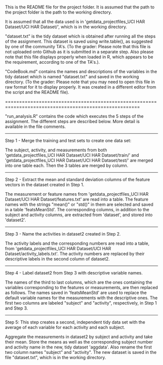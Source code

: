 This is the README file for the project folder. It is assumed that the path to the project 
folder is the path to the working directory.

It is assumed that all the data used is in 'getdata_projectfiles_UCI HAR Dataset/UCI HAR Dataset/', which is in the working directory. 

"dataset.txt" is the tidy dataset which is obtained after running all the steps of the
assignment. This dataset is saved using write.table(), as suggested by one of the community TA's.
(To the grader: Please note that this file is not uploaded onto Github as it is submitted in a separate
step. Also please note that this file displays properly when loaded in R, which appears to be the
requirement, according to one of the TA's.).


"CodeBook.md" contains the names and descriptions of the variables in the tidy dataset which is named 
"dataset.txt" and saved in the working directory.
(To the grader: Please note that you may need to open this file in raw format for it to display 
properly. It was created in a different editor from the script and the README file).

======================================================================================================

"run_analysis.R" contains the code which executes the 5 steps of the assignment. The different
steps are described below. More detail is available in the file comments.

--------------------------------------------------------------------------------------------------------

Step 1 - Merge the training and test sets to create one data set:

The subject, activity, and measurements from both 'getdata_projectfiles_UCI HAR Dataset/UCI HAR Dataset/train/'
and 'getdata_projectfiles_UCI HAR Dataset/UCI HAR Dataset/test/' are merged into one table each.
Then the 3 tables are merged by column.

--------------------------------------------------------------------------------------------------------------------

Step 2 - Extract the mean and standard deviation columns of the feature vectors in the dataset
created in Step 1.

The measurement or feature names from 'getdata_projectfiles_UCI HAR Dataset/UCI HAR Dataset/features.txt' 
are read into a table. The feature names with the strings "mean()" or "std()" in them are
selected and saved in a table 'featsMeanStd'. The corresponding columns, in addition to the 
subject and activity columns, are extracted from 'dataset', and stored into 'dataset2'.

------------------------------------------------------------------------------------------------------------------

Step 3 - Name the activities in dataset2 created in Step 2.

The activity labels and the corresponding numbers are read into a table, from 'getdata_projectfiles_UCI HAR Dataset/UCI HAR Dataset/activity_labels.txt'.
The activity numbers are replaced by their descriptive labels in the second column of dataset2.

-------------------------------------------------------------------------------------------------------------------------------------------------------

Step 4 - Label dataset2 from Step 3 with descriptive variable names.

The names of the third to last columns, which are the ones containing the variables
corresponding to the features or measurements, are then replaced as follows. The names saved in 'featsMeanStd' are used to replace
the default variable names for the measurements with the descriptive ones.
The first two columns are labeled "subject" and "activity", respectively, in Step 1 and Step 3. 

----------------------------------------------------------------------------------------------------------------------------------------------------

Step 5: This step creates a second, independent tidy data set with the average of each 
variable for each activity and each subject. 

Aggregate the measurements in dataset2 by subject and activity and take their mean.
Store the means as well as the corresponding subject number and activity name in
the new, tidy dataset 'aggdata'. Also rename the first two column names "subject" and 
"activity". The new dataset is saved in the file "dataset.txt", which is in the working directory.

